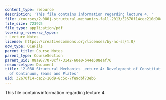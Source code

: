 ```yaml
---
content_type: resource
description: 'This file contains information regarding lecture 4. '
file: /courses/2-080j-structural-mechanics-fall-2013/32670f14cec210d98c5c7fe9dbf73eb6_MIT2_080JF13_Lecture4.pdf
file_size: 723926
file_type: application/pdf
learning_resource_types:
- Lecture Notes
license: https://creativecommons.org/licenses/by-nc-sa/4.0/
ocw_type: OCWFile
parent_title: Course Notes
parent_type: CourseSection
parent_uid: 08a95770-0cf7-3142-60e0-b44e508eaf76
resourcetype: Document
title: '2.080 Structural Mechanics Lecture 4: Development of Constitutive Equations
  of Continuum, Beams and Plates'
uid: 32670f14-cec2-10d9-8c5c-7fe9dbf73eb6
---
```

This file contains information regarding lecture 4. 